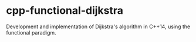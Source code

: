 # cpp-functional-dijkstra
Development and implementation of Dijkstra's algorithm in C++14, using the functional paradigm.
